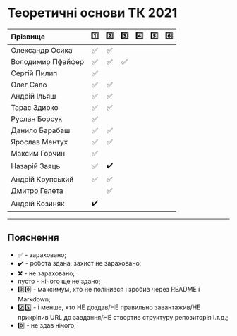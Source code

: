 # Теоретичні основи ТК 2021

| Прізвище          | :one: | :two: | :three: | :four: | :five: | :six: |
| :---------------- |:-------------------------------------:|:-------------------------------------:|:-------------------------------------:|:-------------------------------------:|:-------------------------------------:|:-------------------------------------:|
| Олександр Осика   |:white_check_mark:|:white_check_mark:|||||
| Володимир Пфайфер |:white_check_mark:|:white_check_mark:|:white_check_mark:||||
| Сергій Пилип      |:white_check_mark:||||||
| Олег Сало         |:white_check_mark:|:white_check_mark:|||||
| Андрій Ільяш      |:white_check_mark:|:white_check_mark:|||||
| Тарас Здирко      |:white_check_mark:|:white_check_mark:|||||
| Руслан Борсук     |:white_check_mark:||||||
| Данило Барабаш    |:white_check_mark:|:white_check_mark:|||||
| Ярослав Ментух    |:white_check_mark:|:white_check_mark:|||||
| Максим Горчин     |:white_check_mark:||||||
| Назарій Заяць     |:white_check_mark:|:heavy_check_mark:|||||
| Андрій Крупський  |:white_check_mark:|:white_check_mark:|||||
| Дмитро Гелета     ||:white_check_mark:|||||
| Андрій Козиняк    |:heavy_check_mark:||||||


---
## Пояснення
- :white_check_mark: - зараховано;
- :heavy_check_mark: - робота здана, захист не зараховано;
- :x: - не зараховано;
- пусто - нічого ще не здано;
- :three::zero: - максимум, хто не полінився і зробив через README і Markdown;
- :two::five: - і менше, хто НЕ доздав/НЕ правильно завантажив/НЕ прикріпив URL до завдання/НЕ створтив структуру репозиторія і.т.д.;
- :zero: - не здав нічого;
